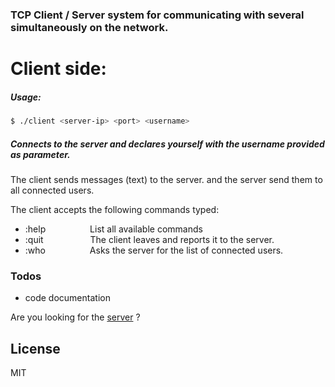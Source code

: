 ### TCP Client / Server system for communicating with several simultaneously on the network.


# Client side: 

##### Usage:

```sh
$ ./client <server-ip> <port> <username>
```

##### Connects to the server and declares yourself with the username provided as parameter.


  The client sends messages (text) to the server. and the server send them to all connected users.
  
  The client accepts the following commands typed:

- :help&nbsp;&nbsp;&nbsp;&nbsp;&nbsp;&nbsp;&nbsp;&nbsp;&nbsp;&nbsp;&nbsp;&nbsp;&nbsp;&nbsp;&nbsp;&nbsp;&nbsp;&nbsp;List all available commands
- :quit&nbsp;&nbsp;&nbsp;&nbsp;&nbsp;&nbsp;&nbsp;&nbsp;&nbsp;&nbsp;&nbsp;&nbsp;&nbsp;&nbsp;&nbsp;&nbsp;&nbsp;&nbsp;&nbsp;The client leaves and reports it to the server.
- :who&nbsp;&nbsp;&nbsp;&nbsp;&nbsp;&nbsp;&nbsp;&nbsp;&nbsp;&nbsp;&nbsp;&nbsp;&nbsp;&nbsp;&nbsp;&nbsp;&nbsp;&nbsp;Asks the server for the list of connected users.


### Todos

 - code documentation


Are you looking for the [server] ?

License
----

MIT


   [server]: <https://github.com/osmankh/tcpserver>
